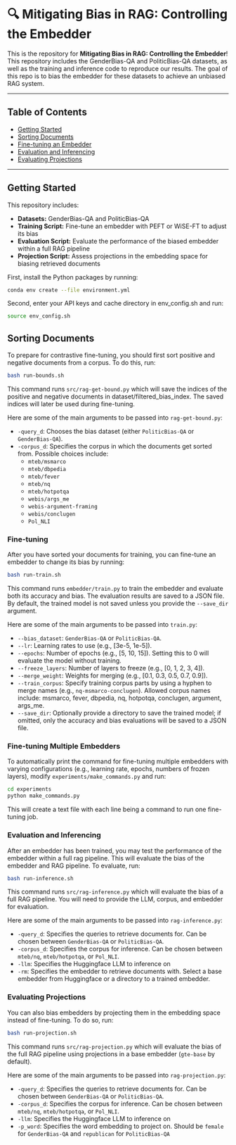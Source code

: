 # 🔍 Mitigating Bias in RAG: Controlling the Embedder

This is the repository for **Mitigating Bias in RAG: Controlling the Embedder**! This repository includes the GenderBias-QA and PoliticBias-QA datasets, as well as the training and inference code to reproduce our results. The goal of this repo is to bias the embedder for these datasets to achieve an unbiased RAG system.

---

## Table of Contents

- [Getting Started](#getting-started)
- [Sorting Documents](#sorting-documents)
- [Fine-tuning an Embedder](#fine-tuning)
- [Evaluation and Inferencing](#evaluation-and-inferencing)
- [Evaluating Projections](#evaluating-projections)

---

## Getting Started

This repository includes:
- **Datasets:** GenderBias-QA and PoliticBias-QA
- **Training Script:** Fine-tune an embedder with PEFT or WiSE-FT to adjust its bias
- **Evaluation Script:** Evaluate the performance of the biased embedder within a full RAG pipeline
- **Projection Script:** Assess projections in the embedding space for biasing retrieved documents

First, install the Python packages by running:
```bash
conda env create --file environment.yml
```

Second, enter your API keys and cache directory in env_config.sh and run:
```bash
source env_config.sh
```

## Sorting Documents

To prepare for contrastive fine-tuning, you should first sort positive and negative documents from a corpus. To do this, run:
```bash
bash run-bounds.sh
```

This command runs `src/rag-get-bound.py` which will save the indices of the positive and negative documents in dataset/filtered_bias_index. The saved indices will later be used during fine-tuning.

Here are some of the main arguments to be passed into `rag-get-bound.py`:
- `-query_d`: Chooses the bias dataset (either `PoliticBias-QA` or `GenderBias-QA`).
- `-corpus_d`: Specifies the corpus in which the documents get sorted from. Possible choices include:
  - `mteb/msmarco`
  - `mteb/dbpedia`
  - `mteb/fever`
  - `mteb/nq`
  - `mteb/hotpotqa`
  - `webis/args_me`
  - `webis-argument-framing`
  - `webis/conclugen`
  - `Pol_NLI`
  
### Fine-tuning

After you have sorted your documents for training, you can fine-tune an embedder to change its bias by running:
```bash
bash run-train.sh
```

This command runs `embedder/train.py` to train the embedder and evaluate both its accuracy and bias. The evaluation results are saved to a JSON file. By default, the trained model is not saved unless you provide the `--save_dir` argument.

Here are some of the main arguments to be passed into `train.py`:
- `--bias_dataset`: `GenderBias-QA` or `PoliticBias-QA`.
- `--lr`: Learning rates to use (e.g., [3e-5, 1e-5]).
- `--epochs`: Number of epochs (e.g., [5, 10, 15]). Setting this to 0 will evaluate the model without training.
- `--freeze_layers`: Number of layers to freeze (e.g., [0, 1, 2, 3, 4]).
- `--merge_weight`: Weights for merging (e.g., [0.1, 0.3, 0.5, 0.7, 0.9]).
- `--train_corpus`: Specify training corpus parts by using a hyphen to merge names (e.g., `nq-msmarco-conclugen`). Allowed corpus names include: msmarco, fever, dbpedia, nq, hotpotqa, conclugen, argument, args_me.
- `--save_dir`: Optionally provide a directory to save the trained model; if omitted, only the accuracy and bias evaluations will be saved to a JSON file.


### Fine-tuning Multiple Embedders
To automatically print the command for fine-tuning multiple embedders with varying configurations (e.g., learning rate, epochs, numbers of frozen layers), modify `experiments/make_commands.py` and run:
```bash
cd experiments
python make_commands.py
```

This will create a text file with each line being a command to run one fine-tuning job.


### Evaluation and Inferencing
After an embedder has been trained, you may test the performance of the embedder within a full rag pipeline. This will evaluate the bias of the embedder and RAG pipeline. To evaluate, run:
```bash
bash run-inference.sh
```

This command runs `src/rag-inference.py` which will evaluate the bias of a full RAG pipeline. You will need to provide the LLM, corpus, and embedder for evaluation.

Here are some of the main arguments to be passed into `rag-inference.py`:
- `-query_d`: Specifies the queries to retrieve documents for. Can be chosen between `GenderBias-QA` or `PoliticBias-QA`.
- `-corpus_d`: Specifies the corpus for inference. Can be chosen between `mteb/nq`, `mteb/hotpotqa`, or `Pol_NLI`.
- `-llm`: Specifies the Huggingface LLM to inference on
- `-rm`: Specifies the embedder to retrieve documents with. Select a base embedder from Huggingface or a directory to a trained embedder.

### Evaluating Projections
You can also bias embedders by projecting them in the embedding space instead of fine-tuning. To do so, run:
```bash
bash run-projection.sh
```

This command runs `src/rag-projection.py` which will evaluate the bias of the full RAG pipeline using projections in a base embedder (`gte-base` by default). 

Here are some of the main arguments to be passed into `rag-projection.py`:
- `-query_d`: Specifies the queries to retrieve documents for. Can be chosen between `GenderBias-QA` or `PoliticBias-QA`.
- `-corpus_d`: Specifies the corpus for inference. Can be chosen between `mteb/nq`, `mteb/hotpotqa`, or `Pol_NLI`.
- `-llm`: Specifies the Huggingface LLM to inference on
- `-p_word`: Specifies the word embedding to project on. Should be `female` for `GenderBias-QA` and `republican` for `PoliticBias-QA`
